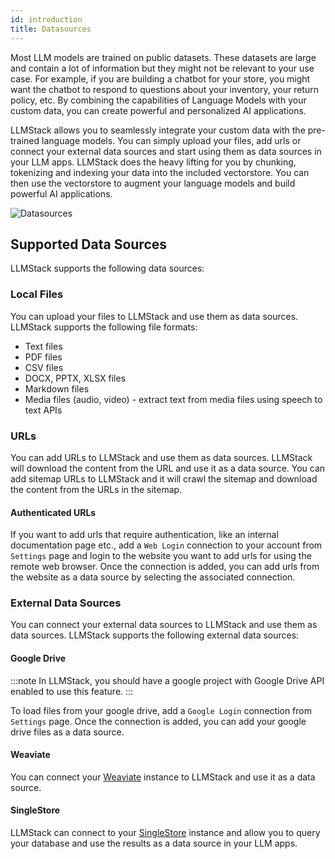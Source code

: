```yaml
---
id: introduction
title: Datasources
---
```


Most LLM models are trained on public datasets. These datasets are large and contain a lot of information but they might not be relevant to your use case. For example, if you are building a chatbot for your store, you might want the chatbot to respond to questions about your inventory, your return policy, etc. By combining the capabilities of Language Models with your custom data, you can create powerful and personalized AI applications.

LLMStack allows you to seamlessly integrate your custom data with the pre-trained language models. You can simply upload your files, add urls or connect your external data sources and start using them as data sources in your LLM apps. LLMStack does the heavy lifting for you by chunking, tokenizing and indexing your data into the included vectorstore. You can then use the vectorstore to augment your language models and build powerful AI applications.

![Datasources](/img/ui/llmstack-datasources.png)

## Supported Data Sources

LLMStack supports the following data sources:

### Local Files

You can upload your files to LLMStack and use them as data sources. LLMStack supports the following file formats:

- Text files
- PDF files
- CSV files
- DOCX, PPTX, XLSX files
- Markdown files
- Media files (audio, video) - extract text from media files using speech to text APIs

### URLs

You can add URLs to LLMStack and use them as data sources. LLMStack will download the content from the URL and use it as a data source. You can add sitemap URLs to LLMStack and it will crawl the sitemap and download the content from the URLs in the sitemap.

#### Authenticated URLs

If you want to add urls that require authentication, like an internal documentation page etc., add a `Web Login` connection to your account from `Settings` page and login to the website you want to add urls for using the remote web browser. Once the connection is added, you can add urls from the website as a data source by selecting the associated connection.

### External Data Sources

You can connect your external data sources to LLMStack and use them as data sources. LLMStack supports the following external data sources:

#### Google Drive

:::note
In LLMStack, you should have a google project with Google Drive API enabled to use this feature.
:::

To load files from your google drive, add a `Google Login` connection from `Settings` page. Once the connection is added, you can add your google drive files as a data source.

#### Weaviate

You can connect your [Weaviate](https://weaviate.io) instance to LLMStack and use it as a data source.

#### SingleStore

LLMStack can connect to your [SingleStore](https://www.singlestore.com/) instance and allow you to query your database and use the results as a data source in your LLM apps.
